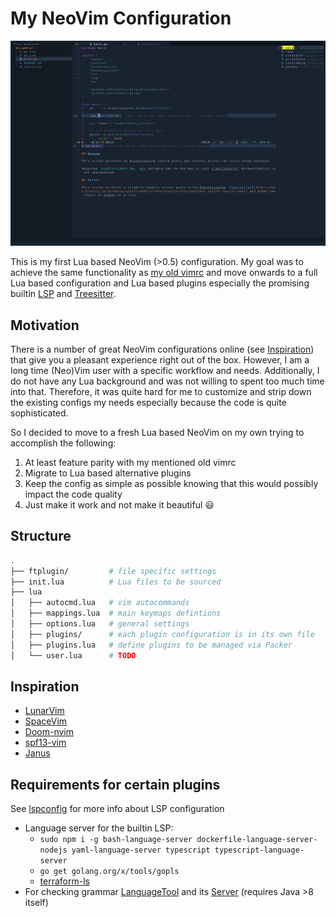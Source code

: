 # My NeoVim Configuration

![](./screen.png)

This is my first Lua based NeoVim (>0.5) configuration. My goal was to achieve the same functionality as [my old vimrc](https://github.com/Allaman/dotfiles/blob/master/vimrc) and move onwards to a full Lua based configuration and Lua based plugins especially the promising builtin [LSP](https://neovim.io/doc/user/lsp.html) and [Treesitter](https://github.com/nvim-treesitter/nvim-treesitter).

## Motivation

There is a number of great NeoVim configurations online (see [Inspiration](#inspiration)) that give you a pleasant experience right out of the box. However, I am a long time (Neo)Vim user with a specific workflow and needs. Additionally, I do not have any Lua background and was not willing to spent too much time into that. Therefore, it was quite hard for me to customize and strip down the existing configs my needs especially because the code is quite sophisticated.

So I decided to move to a fresh Lua based NeoVim on my own trying to accomplish the following:

1. At least feature parity with my mentioned old vimrc
2. Migrate to Lua based alternative plugins
3. Keep the config as simple as possible knowing that this would possibly impact the code quality
4. Just make it work and not make it beautiful 😃

## Structure

```sh
.
├── ftplugin/         # file specific settings
├── init.lua          # Lua files to be sourced
├── lua
│   ├── autocmd.lua   # vim autocommands
│   ├── mappings.lua  # main keymaps defintions
│   ├── options.lua   # general settings
│   ├── plugins/      # each plugin configuration is in its own file
│   ├── plugins.lua   # define plugins to be managed via Packer
│   └── user.lua      # TODO
```

## Inspiration

- [LunarVim](https://github.com/LunarVim/LunarVim)
- [SpaceVim](https://spacevim.org/)
- [Doom-nvim](https://github.com/NTBBloodbath/doom-nvim)
- [spf13-vim](https://github.com/spf13/spf13-vim)
- [Janus](https://github.com/carlhuda/janus)

## Requirements for certain plugins

See [lspconfig](https://github.com/neovim/nvim-lspconfig/blob/master/CONFIG.md) for more info about LSP configuration

- Language server for the builtin LSP:
  - `sudo npm i -g bash-language-server dockerfile-language-server-nodejs yaml-language-server typescript typescript-language-server`
  - `go get golang.org/x/tools/gopls`
  - [terraform-ls](https://github.com/hashicorp/terraform-ls)
- For checking grammar [LanguageTool](https://dev.languagetool.org/http-server) and its [Server](https://languagetool.org/download/LanguageTool-stable.zip) (requires Java >8 itself)
